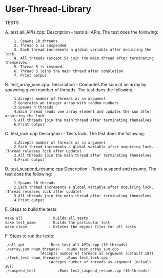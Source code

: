 # User-Thread-Library



TESTS

A. test_all_APIs.cpp: 
	Description - tests all APIs. The test does the following:
  
		1. Spawns 10 threads
		2. Thread 5 is suspended
		3. Each thread increments a global variable after acquiring the lock
		4. All threads (except 5) join the main thread after terminating themselves.
		5. Thread 5 is resumed.
		6. Thread 5 joins the main thread after completion
		7. Print output

B. test_array_sum.cpp: 
	Description - Computes the sum of an array by spawning given number of threads. The test does the following:
  
		1.Accepts number of threads as an argument
		2.Generates an integer array with random numbers
		3.Spawns n threads
		4.Each thread reads one array element and updates the sum after acquiring the lock
		5.All threads join the main thread after terminating themselves 
		6.Print output
    
C. test_lock.cpp
	Description - Tests lock. The test does the following:
  
		1.Accepts number of threads as an argument
		2.Each thread increments a global variable after acquiring lock. (Thread releases lock after update)
		3.All threads join the main thread after terminating themselves 
		4.Print output
    
D. test_suspend_resume.cpp
	Description - Tests suspend and resume. The test does the following:
  
		1.Spawns 10 threads
		2.Each thread increments a global variable after acquiring lock. (Thread releases lock after update)
		3.All threads join the main thread after terminating themselves 
		4.Print output

E. Steps to build the tests:

	make all 			: builds all tests
	make test_name		: Builds the particular test
	make clean			: Deletes the object files for all tests

F. Steps to run the tests:

	./all_api			:Runs test_all_APIs.cpp (10 threads)
	./array_sum <num_threads>	:Runs test_array_sum.cpp
					(Accepts number of threads as argument (default 10))
	./lock_test <num_threads>	:Runs test_lock.cpp
						(Accepts number of threads as argument (default 10))
	./suspend_test			:Runs test_suspend_resume.cpp (10 threads)




